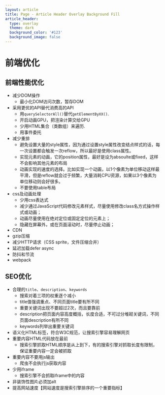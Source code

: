 ```yaml
---
layout: article
title: Page - Article Header Overlay Background Fill
article_header:
  type: overlay
  theme: dark
  background_color: '#123'
  background_image: false
---
```


# 前端优化

## 前端性能优化

* 减少DOM操作
  - 最小化DOM访问次数，暂存DOM
* 采用更优的API替代消费高的API
  - 用`querySelectorAll()`替代`getElementByXX()`.
  - 开启动画GPU，把渲染计算交给GPU
  - 少用HTML集合（类数组）来遍历.
  - 用事件委托
* 减少重排
  - 避免设置大量的style属性，因为通过设置style属性改变结点样式的话，每一次设置都会触发一次reflow，所以最好是使用class属性。
  - 实现元素的动画，它的position属性，最好是设为absoulte或fixed，这样不会影响其他元素的布局
  - 动画实现的速度的选择。比如实现一个动画，以1个像素为单位移动这样最平滑，但是reflow就会过于频繁，大量消耗CPU资源，如果以3个像素为单位移动则会好很多。
  - 不要使用table布局
* css及动画处理
  - 少用css表达式
  - 减少通过JavaScript代码修改元素样式，尽量使用修改class名方式操作样式或动画；
  - 动画尽量使用在绝对定位或固定定位的元素上；
  - 隐藏在屏幕外，或在页面滚动时，尽量停止动画；
* CDN
* gzip压缩
* 减少HTTP请求（CSS sprite，文件压缩合并）
* 延迟加载defer async
* 防抖和节流
* webpack 

## SEO优化
- 合理的`title`、`description`、`keywords`
  - 搜索对着三项的权重逐个减小
  - title值强调重点、不同页面title要有所不同
  - 重要关键词出现不要超过2次，而且要靠前
  - description把页面内容高度概括，长度合适，不可过分堆砌关键词，不同页面description有所不同
  - keywords列举出重要关键词
- 语义化HTML标签，符合W3C规范，让搜索引擎容易理解网页
- 重要内容HTML代码放在最前
  - 搜索引擎抓取HTML顺序是从上到下，有的搜索引擎对抓取长度有限制，保证重要内容一定会被抓取
- 重要内容不要用js输出
  -   爬虫不会执行js获取内容
- 少用iframe
  - 搜索引擎不会抓取iframe中的内容
- 非装饰性图片必须加alt
- 提高网站速度【网站速度是搜索引擎排序的一个重要指标】
